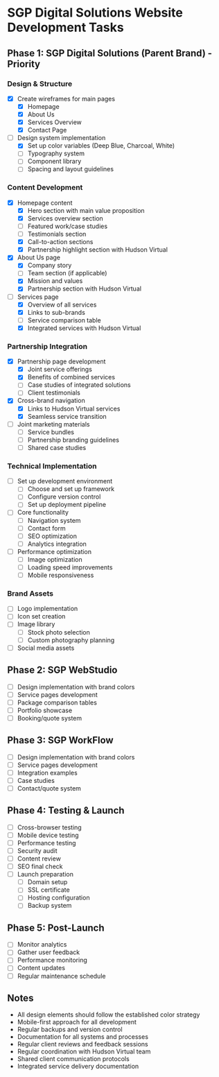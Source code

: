# SGP Digital Solutions Website Development Tasks

## Phase 1: SGP Digital Solutions (Parent Brand) - Priority
### Design & Structure
- [x] Create wireframes for main pages
  - [x] Homepage
  - [x] About Us
  - [x] Services Overview
  - [x] Contact Page
- [ ] Design system implementation
  - [x] Set up color variables (Deep Blue, Charcoal, White)
  - [ ] Typography system
  - [ ] Component library
  - [ ] Spacing and layout guidelines

### Content Development
- [x] Homepage content
  - [x] Hero section with main value proposition
  - [x] Services overview section
  - [ ] Featured work/case studies
  - [ ] Testimonials section
  - [x] Call-to-action sections
  - [x] Partnership highlight section with Hudson Virtual
- [x] About Us page
  - [x] Company story
  - [ ] Team section (if applicable)
  - [x] Mission and values
  - [x] Partnership section with Hudson Virtual
- [ ] Services page
  - [x] Overview of all services
  - [x] Links to sub-brands
  - [ ] Service comparison table
  - [x] Integrated services with Hudson Virtual

### Partnership Integration
- [x] Partnership page development
  - [x] Joint service offerings
  - [x] Benefits of combined services
  - [ ] Case studies of integrated solutions
  - [ ] Client testimonials
- [x] Cross-brand navigation
  - [x] Links to Hudson Virtual services
  - [x] Seamless service transition
- [ ] Joint marketing materials
  - [ ] Service bundles
  - [ ] Partnership branding guidelines
  - [ ] Shared case studies

### Technical Implementation
- [ ] Set up development environment
  - [ ] Choose and set up framework
  - [ ] Configure version control
  - [ ] Set up deployment pipeline
- [ ] Core functionality
  - [ ] Navigation system
  - [ ] Contact form
  - [ ] SEO optimization
  - [ ] Analytics integration
- [ ] Performance optimization
  - [ ] Image optimization
  - [ ] Loading speed improvements
  - [ ] Mobile responsiveness

### Brand Assets
- [ ] Logo implementation
- [ ] Icon set creation
- [ ] Image library
  - [ ] Stock photo selection
  - [ ] Custom photography planning
- [ ] Social media assets

## Phase 2: SGP WebStudio
- [ ] Design implementation with brand colors
- [ ] Service pages development
- [ ] Package comparison tables
- [ ] Portfolio showcase
- [ ] Booking/quote system

## Phase 3: SGP WorkFlow
- [ ] Design implementation with brand colors
- [ ] Service pages development
- [ ] Integration examples
- [ ] Case studies
- [ ] Contact/quote system

## Phase 4: Testing & Launch
- [ ] Cross-browser testing
- [ ] Mobile device testing
- [ ] Performance testing
- [ ] Security audit
- [ ] Content review
- [ ] SEO final check
- [ ] Launch preparation
  - [ ] Domain setup
  - [ ] SSL certificate
  - [ ] Hosting configuration
  - [ ] Backup system

## Phase 5: Post-Launch
- [ ] Monitor analytics
- [ ] Gather user feedback
- [ ] Performance monitoring
- [ ] Content updates
- [ ] Regular maintenance schedule

## Notes
- All design elements should follow the established color strategy
- Mobile-first approach for all development
- Regular backups and version control
- Documentation for all systems and processes
- Regular client reviews and feedback sessions
- Regular coordination with Hudson Virtual team
- Shared client communication protocols
- Integrated service delivery documentation 